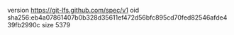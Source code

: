 version https://git-lfs.github.com/spec/v1
oid sha256:eb4a07861407b0b328d35611ef472d56bfc895cd70fed82546afde439fb2990c
size 5379
